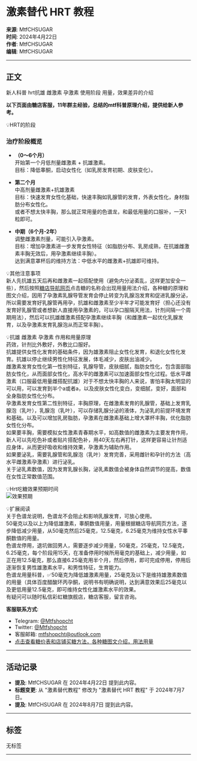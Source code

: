 # 激素替代 HRT 教程

**来源**: MtfCHSUGAR  
**时间**: 2024年4月22日  
**作者**: MtfCHSUGAR  
**编辑**: MtfCHSUGAR  

---

## 正文

新人科普 hrt抗雄 雌激素 孕激素 使用阶段 用量，效果差异的介绍

**以下页面由糖店客服，11年群主经验，总结的mtf科普原理介绍，提供给新人参考。**

💡HRT的阶段  
### 治疗阶段概览
- **（0～6个月）**  
  开始第一个月低剂量雌激素 + 抗雄激素。  
  目标：降低睾酮，启动女性化（如乳房发育初期、皮肤变化）。  

- **第二个月**  
  中高剂量雌激素+抗雄激素  
  目标：快速发育女性化基础，快速丰胸如乳腺管的发育，外表女性化，身材脂肪分布女性化。  
  或者不想太快丰胸，那么就正常用量的色谱龙，和最低用量的口服补，一天1粒即可。  

- **中期（6个月-2年）**  
  调整雌激素剂量，可能引入孕激素。  
  目标：增加孕激素进一步发育女性特征（如脂肪分布、乳房成熟，在抗雄雌激素丰胸无效后，用孕激素继续丰胸）。  
  达到满意罩杯后的维持方法：中低水平的雌激素+抗雄即可维持。  

💡其他注意事项  
新人先抗雄五天后再和雌激素一起搭配使用（避免内分泌紊乱，这样更加安全一些），然后按照[糖店导航网页](https://github.com/MtfCHSUGAR/CHSUGAR-/issues/3)点击糖的名称会出现用量用法介绍，各种糖的原理和图文介绍，因用了孕激素乳腺导管发育会停止转变为乳腺泡发育和促进乳腺分泌，所以需要发育好乳腺管再用孕，抗雄和雌激素至少半年才可能发育好（担心还没有发育好乳腺管或者想新人直接用孕激素的，可以孕口服隔天用法，针剂间隔一个周期用法），然后可以抗雄雌激素搭配孕激素继续丰胸（和雌激素一起优化乳腺发育，以及孕激素发育乳腺泡从而正常丰胸）。  

💡抗雄 雌激素 孕激素 作用和用量原理  
药效，针剂比外敷好，外敷比口服好。  
抗雄提供女性化发育的基础条件，因为雄激素阻止女性化发育，和退化女性化发育。抗雄以停止继续男性化特征发展，体毛减少，皮肤出油减少。  
雌激素发育女性化第一性别特征，乳腺导管，皮肤细腻，脂肪女性化，包含面部脂肪女性化，从而面部女性化，高水平的雌激素可以加速面部女性化过程。低水平雌激素（口服最低用量雌搭配抗雄）对于不想太快丰胸的人来说，害怕丰胸太明显的可以用，可以发育到半个a或者a，以及皮肤女性化变白，变细腻，变好，面部和全身脂肪女性化分布。  
孕激素发育女性第二性别特征，丰胸原理，在雌激素发育的乳腺管，基础上发育乳腺泡（乳叶），乳腺泡（乳叶），可以存储乳腺分泌的液体，为泌乳的前提环境发育和基础。以及可以增加乳房脂肪，孕激素在雌激素基础上增大罩杯丰胸，优化脂肪女性化分布。  
如果要丰胸，需要模拟女性激素青春期水平，如高数值的雌激素为主要发育作用，新人可以先吃色补或者贴片搭配色补，用40天左右再打针，这样更容易让针剂适应身体，从而更好吸收和维持效果，孕激素为辅助作用。  
如果要泌乳，需要乳腺管和乳腺泡（乳叶）发育完善，采用雌针和孕针的方法（高水平雌激素孕激素）进行泌乳。  
关于泌乳素数值，因为发育乳腺长胸，泌乳素数值会被身体自然调节的提高，数值在女性正常数值范围。  

💡Hrt吃糖效果预期时间  
![效果预期](https://private-user-images.githubusercontent.com/157886273/363034522-19671315-9700-4094-972b-a84ea595d6d9.jpg?jwt=eyJhbGciOiJIUzI1NiIsInR5cCI6IkpXVCJ9.eyJpc3MiOiJnaXRodWIuY29tIiwiYXVkIjoicmF3LmdpdGh1YnVzZXJjb250ZW50LmNvbSIsImtleSI6ImtleTUiLCJleHAiOjE3NDA1OTkwOTksIm5iZiI6MTc0MDU5ODc5OSwicGF0aCI6Ii8xNTc4ODYyNzMvMzYzMDM0NTIyLTE5NjcxMzE1LTk3MDAtNDA5NC05NzJiLWE4NGVhNTk1ZDZkOS5qcGc_WC1BbXotQWxnb3JpdGhtPUFXUzQtSE1BQy1TSEEyNTYmWC1BbXotQ3JlZGVudGlhbD1BS0lBVkNPRFlMU0E1M1BRSzRaQSUyRjIwMjUwMjI2JTJGdXMtZWFzdC0xJTJGczMlMkZhd3M0X3JlcXVlc3QmWC1BbXotRGF0ZT0yMDI1MDIyNlQxOTM5NTlaJlgtQW16LUV4cGlyZXM9MzAwJlgtQW16LVNpZ25hdHVyZT01YmI0ODgxZjZhZmU4NzU4Y2E0ZGJiYTFjZjBiMWU1OWE5ZGE0YWM5ZjNhNWY3YWViNTI2Mzk0MGFkNWE2Y2RjJlgtQW16LVNpZ25lZEhlYWRlcnM9aG9zdCJ9.hpq3Ik2Ok6Or110O1Is2ySuRZv9Y12hctxv4JR7ULr4)  

💡扩展阅读  
关于色谱龙说明，色谱龙不会阻止和影响乳腺发育，可放心使用。  
50毫克以及以上为降低雄激素，睾酮数值用量，用量根据糖店导航网页方法，逐步降低减少用量，从50毫克然后25毫克，12.5毫克，6.25毫克为维持女性水平睾酮数值的用量。  
色谱龙停用，退坑做回男人，需要逐步减少用量，50毫克，25毫克，12.5毫克，6.25毫克，每个阶段用15天，在准备停用时候所用毫克的基础上，减少用量，如正在用12.5毫克，那么直接6.25毫克用半个月，然后停用，即可完成停用，停用后逐渐恢复男性雄激素水平，和男性特征，生育能力。  
色谱龙用量科普，✅️50毫克为降低雄激素用量，25毫克及以下是维持雄激素数值的用量（具体百度醋酸环丙孕酮，说明书有明确说明，达到满意效果后25毫克以及更低用量12.5毫克，即可维持女性化雄激素水平的效果。  
有疑问可以随时私信彩虹糖旗舰店，糖店客服，留言咨询。

**客服联系方式**:  
- Telegram: [@Mtfshopcht](https://github.com/Mtfshopcht)  
- Twitter: [@Mtfshopcht](https://github.com/Mtfshopcht)  
- 客服邮箱: [mtfshopcht@outlook.com](mailto:mtfshopcht@outlook.com)  
- [点击查看糖价表和店铺买糖方法，各种糖图文介绍，用法用量](https://github.com/MtfCHSUGAR/CHSUGAR-/issues/3)  

---

## 活动记录

- **提及**: MtfCHSUGAR 在 2024年4月22日 提到此内容。  
- **标题变更**: 从 "激素替代教程" 修改为 "激素替代 HRT 教程" 于 2024年7月7日。  
- **提及**: MtfCHSUGAR 在 2024年8月7日 提到此内容。  

---

## 标签

无标签

---